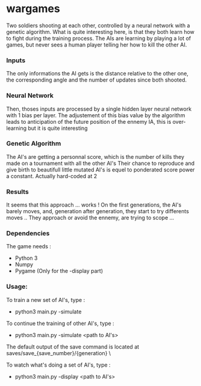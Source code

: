 # wargames

Two soldiers shooting at each other, controlled by a neural network with a genetic algorithm.
What is quite interesting here, is that they both learn how to fight during the training process. The AIs are learning by playing a lot of games, but never sees a human player telling her how to kill the other AI.



### Inputs
The only informations the AI gets is the distance relative to the other one, the corresponding angle and the number of updates since both shooted.

### Neural Network
Then, thoses inputs are processed by a single hidden layer neural network with 1 bias per layer. The adjustement of this bias value by the algorithm leads to anticipation of the future position of the ennemy IA, this is over-learning but it is quite interesting

### Genetic Algorithm
The AI's are getting a personnal score, which is the number of kills they made on a tournament with all the other AI's
Their chance to reproduce and give birth to beautifull little mutated AI's is equel to ponderated score power a constant. Actually hard-coded at 2

### Results
It seems that this approach ... works ! On the first generations, the AI's barely moves, and, generation after generation, they start to try differents moves .. They approach or avoid the ennemy, are trying to scope ...

### Dependencies
The game needs : 
- Python 3
- Numpy
- Pygame (Only for the -display part)

### Usage:
To train a new set of AI's, type : 

* python3 main.py -simulate 

To continue the training of other AI's, type : 

* python3 main.py -simulate <path to AI's>

The default output of the save command is located at saves/save_{save_number}/{generation} \

To watch what's doing a set of AI's, type : 

 * python3 main.py -display <path to AI's>
